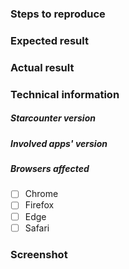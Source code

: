 ### Steps to reproduce

### Expected result

### Actual result

### Technical information

##### Starcounter version <!-- for example 2.3.1.7081 -->

##### Involved apps' version

<!-- for example
 - StarcounterApps/Launchpad@2.0.0
 - StarcounterApps/SignIn@6e0db6044b817b9fb0d64cdf4e24722b1760cb15
 -->
 
##### Browsers affected

<!-- Check all that apply -->
- [ ] Chrome
- [ ] Firefox
- [ ] Edge
- [ ] Safari

### Screenshot
